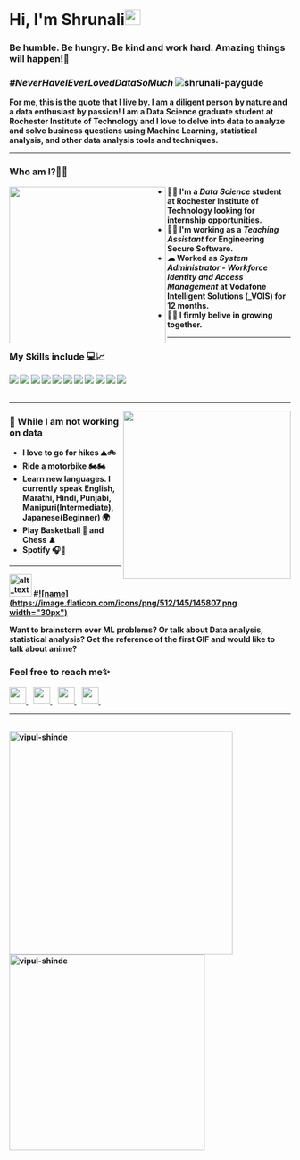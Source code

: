 <h1><strong>Hi, I'm Shrunali<img src="https://raw.githubusercontent.com/syedareehaquasar/syedareehaquasar/master/gifs/Hi.gif" width="28px"></h1>

<h3 align="left"></em>Be humble. Be hungry. Be kind and work hard. Amazing things will happen!💯</em></h3>
<h3 align="left"><em>#NeverHaveIEverLovedDataSoMuch</em>   <img src="https://komarev.com/ghpvc/?username=shrunali-paygude" alt="shrunali-paygude"> </h3>


<p>For me, this is the quote that I live by. I am a diligent person by nature and a data enthusiast by passion!
I am a Data Science graduate student at Rochester Institute of Technology and I love to delve into data to analyze and solve business questions using Machine Learning, statistical analysis, and other data analysis tools and techniques.</p>

<hr>

<h3>Who am I?🙋‍♀️</h3>
<img align="left" src="https://media.giphy.com/media/123t0dxx3bQdCE/giphy.gif?cid=ecf05e47q5v9ueetg9odu0c487vpd5b6dhcmbod26vvsn2i9&rid=giphy.gif&ct=g" width="280px">
<ul>
<li>👨‍💻 I'm a <em>Data Science</em> student at <strong>Rochester Institute of Technology</strong> looking for internship opportunities.</li>
<li>👨‍🔬 I'm working as a <em>Teaching Assistant</em> for <strong>Engineering Secure Software</strong>.</li>
<li>☁  Worked as <em>System Administrator - Workforce Identity and Access Management</em> at <strong>Vodafone Intelligent Solutions (_VOIS)</strong> for 12 months.</li>
<li>👨‍🎓 I firmly belive in growing together.</li>
</ul>
<hr>

<h3>My Skills include 💻📈</h3>
<div>
    <img src="https://img.shields.io/badge/python-%2314354C.svg?style=for-the-badge&logo=python&logoColor=white">
    <img src="https://img.shields.io/badge/postgres-%23316192.svg?style=for-the-badge&logo=postgresql&logoColor=white">
    <img src="https://img.shields.io/badge/pandas-%23150458.svg?style=for-the-badge&logo=pandas&logoColor=white">
    <img src="https://img.shields.io/badge/numpy-%23013243.svg?style=for-the-badge&logo=numpy&logoColor=white">
    <img src="https://img.shields.io/badge/scikit--learn-%23F7931E.svg?style=for-the-badge&logo=scikit-learn&logoColor=white">
    <img src="https://img.shields.io/badge/Tableau-%23FF6F00.svg?style=for-the-badge&logo=Tableau&logoColor=white">
    <img src="https://img.shields.io/badge/Minitab-%23EE4C2C.svg?style=for-the-badge&logo=Minitab&logoColor=white">
    <img src="https://img.shields.io/badge/Excel-%23FF9900.svg?style=for-the-badge&logo=Excels&logoColor=white">
    <img src="https://img.shields.io/badge/git-%23F05033.svg?style=for-the-badge&logo=git&logoColor=white">
    <img src="https://img.shields.io/badge/html5-%23E34F26.svg?style=for-the-badge&logo=html5&logoColor=white">
    <img src="https://img.shields.io/badge/Statistical Analysis-%23E34F26.svg?style=for-the-badge&logo=Statistical Analysis&logoColor=white">
</div>
<br>
<hr>

<img align="right" src="https://media.giphy.com/media/SmQPRXW9eO5PjBeO30/giphy.gif?cid=ecf05e47caqmsp08rvmkil5k08yfvjcpi0ti33x1z7qzuw7e&rid=giphy.gif&ct=g" width="300px">
<h3>🦄 While I am not working on data</h3>
<ul>
    <li>I love to go for hikes ⛰🚲</li>
    <li>Ride a motorbike 🏍🏍</li>
    <li>Learn new languages. I currently speak English, Marathi, Hindi, Punjabi, Manipuri(Intermediate), Japanese(Beginner) 🌍</li>
    <li>Play Basketball 🏀 and Chess ♟</li>
    <li>Spotify 🎧💚</li>
</ul>
<hr>

[<img alt="alt_text" width="40px" src= "https://image.flaticon.com/icons/png/512/145/145807.png"/>](https://github.com/ShrunaliPaygude/Statistical-Analysis-for-Linear-Regression)
#[![name](https://image.flaticon.com/icons/png/512/145/145807.png width="30px")](https://github.com/ShrunaliPaygude/Statistical-Analysis-for-Linear-Regression)

<p>Want to brainstorm over ML problems? Or talk about Data analysis, statistical analysis? Get the reference of the first GIF and would like to talk about anime?</p>
<h3>Feel free to reach me✨</h3>
<div>
    <a href="https://www.linkedin.com/in/shrunalipaygude/">
        <img src="https://image.flaticon.com/icons/png/512/145/145807.png" width="30px">
    </a>&nbsp;&nbsp;
    <a href="https://discordapp.com/users/Shrunalee#2299/">
        <img src="https://image.flaticon.com/icons/png/512/2111/2111370.png" width="30px">
    </a>&nbsp;&nbsp;
    <a href="mailto: shrunali.paygude@gmail.com">
        <img src="https://image.flaticon.com/icons/png/512/732/732200.png" width="30px">
    </a>&nbsp;&nbsp;
    <a href="https://github.com/ShrunaliPaygude/">
        <img src="https://image.flaticon.com/icons/png/512/25/25657.png" width="30px">
    </a>&nbsp;&nbsp;
</div>
<hr>
<br>
<div >
    <img align="left" src="https://github-readme-stats.vercel.app/api?username=ShrunaliPaygude&count_private=true&show_icons=true&theme=radical"  width="400px" alt="vipul-shinde">
    &nbsp;&nbsp;
    &nbsp;&nbsp;
    <img align="center" src="https://github-readme-stats.vercel.app/api/top-langs/?username=ShrunaliPaygude&layout=compact&theme=radical"  width="350px" alt="vipul-shinde">
</div>

